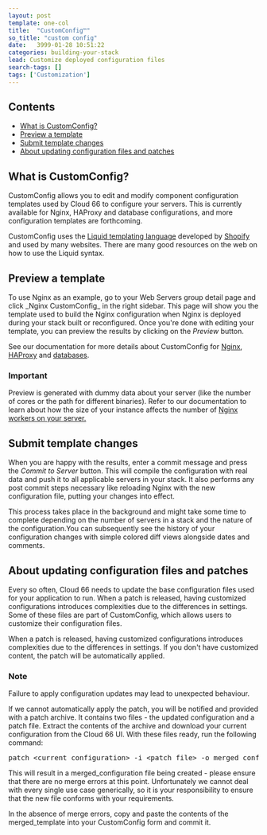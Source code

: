 ```yaml
---
layout: post
template: one-col
title:  "CustomConfig™"
so_title: "custom config"
date:   3999-01-28 10:51:22
categories: building-your-stack
lead: Customize deployed configuration files
search-tags: []
tags: ['Customization']
---
```


<h2>Contents</h2>
<ul class="page-toc">
	<li><a href="#custom">What is CustomConfig?</a></li>
	<li><a href="#preview">Preview a template</a></li>
	<li><a href="#submit">Submit template changes</a></li>
	<li><a href="#update">About updating configuration files and patches</a></li>
</ul>

<h2 id="custom">What is CustomConfig?</h2>

CustomConfig allows you to edit and modify component configuration templates used by Cloud 66 to configure your servers. This is currently available for Nginx, HAProxy and database configurations, and more configuration templates are forthcoming.

CustomConfig uses the [Liquid templating language](http://www.liquidmarkup.org/) developed by [Shopify](http://www.shopify.com/) and used by many websites. There are many good resources on the web on how to use the Liquid syntax.

<h2 id="preview">Preview a template</h2>
To use Nginx as an example, go to your Web Servers group detail page and click _Nginx CustomConfig_ in the right sidebar. This page will show you the template used to build the Nginx configuration when Nginx is deployed during your stack built or reconfigured. Once you're done with editing your template, you can preview the results by clicking on the <i>Preview</i> button.

See our documentation for more details about CustomConfig for [Nginx](/web-server/nginx), [HAProxy](/web-server/haproxy) and [databases](/database-management/database-management).

<div class="notice">
    <h3>Important</h3>
    <p>Preview is generated with dummy data about your server (like the number of cores or the path for different binaries). Refer to our documentation to learn about how the size of your instance affects the number of <a href="/web-server/nginx">Nginx workers on your server.</a></p>
</div>

<h2 id="submit">Submit template changes</h2>

When you are happy with the results, enter a commit message and press the <i>Commit to Server</i> button. This will compile the configuration with real data and push it to all applicable servers in your stack. It also performs any post commit steps necessary like reloading Nginx with the new configuration file, putting your changes into effect.

This process takes place in the background and might take some time to complete depending on the number of servers in a stack and the nature of the configuration.You can subsequently see the history of your configuration changes with simple colored diff views alongside dates and comments.

<h2 id="update">About updating configuration files and patches</h2>

Every so often, Cloud 66 needs to update the base configuration files used for your application to run. When a patch is released, having customized configurations introduces complexities due to the differences in settings. Some of these files are part of CustomConfig, which allows users to customize their configuration files.

When a patch is released, having customized configurations introduces complexities due to the differences in settings. If you don't have customized content, the patch will be automatically applied.

<div class="notice">
    <h3>Note</h3>
    <p>Failure to apply configuration updates may lead to unexpected behaviour.</p>
</div>

If we cannot automatically apply the patch, you will be notified and provided with a patch archive. It contains two files - the updated configuration and a patch file. Extract the contents of the archive and download your current configuration from the Cloud 66 UI. With these files ready, run the following command:

<pre class="prettyprint">
patch &lt;current_configuration&gt; -i &lt;patch_file&gt; -o merged_configuration
</pre>

This will result in a merged_configuration file being created - please ensure that there are no merge errors at this point. Unfortunately we cannot deal with every single use case generically, so it is your responsibility to ensure that the new file conforms with your requirements.

In the absence of merge errors, copy and paste the contents of the merged_template into your CustomConfig form and commit it.
